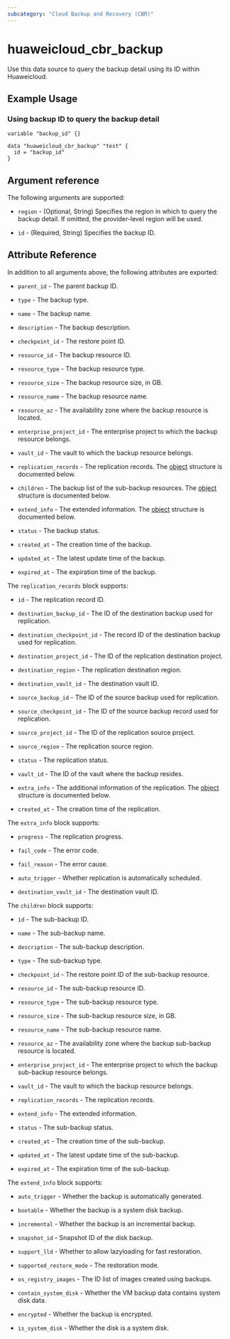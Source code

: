 ```yaml
---
subcategory: "Cloud Backup and Recovery (CBR)"
---
```


# huaweicloud_cbr_backup

Use this data source to query the backup detail using its ID within Huaweicloud.

## Example Usage

### Using backup ID to query the backup detail

```hcl
variable "backup_id" {}

data "huaweicloud_cbr_backup" "test" {
  id = "backup_id"
}
```

## Argument reference

The following arguments are supported:

* `region` - (Optional, String) Specifies the region in which to query the backup detail.
  If omitted, the provider-level region will be used.

* `id` - (Required, String) Specifies the backup ID.

## Attribute Reference

In addition to all arguments above, the following attributes are exported:

* `parent_id` - The parent backup ID.

* `type` - The backup type.

* `name` - The backup name.

* `description` - The backup description.

* `checkpoint_id` - The restore point ID.

* `resource_id` - The backup resource ID.

* `resource_type` - The backup resource type.

* `resource_size` - The backup resource size, in GB.

* `resource_name` - The backup resource name.

* `resource_az` - The availability zone where the backup resource is located.

* `enterprise_project_id` - The enterprise project to which the backup resource belongs.

* `vault_id` - The vault to which the backup resource belongs.

* `replication_records` - The replication records.
  The [object](#cbr_backup_replication_records) structure is documented below.

* `children` - The backup list of the sub-backup resources.
  The [object](#cbr_backup_children) structure is documented below.

* `extend_info` - The extended information.
  The [object](#cbr_backup_extend_info) structure is documented below.

* `status` - The backup status.

* `created_at` - The creation time of the backup.

* `updated_at` - The latest update time of the backup.

* `expired_at` - The expiration time of the backup.

<a name="cbr_backup_replication_records"></a>
The `replication_records` block supports:

* `id` - The replication record ID.

* `destination_backup_id` - The ID of the destination backup used for replication.

* `destination_checkpoint_id` - The record ID of the destination backup used for replication.

* `destination_project_id` - The ID of the replication destination project.

* `destination_region` - The replication destination region.

* `destination_vault_id` - The destination vault ID.

* `source_backup_id` - The ID of the source backup used for replication.

* `source_checkpoint_id` - The ID of the source backup record used for replication.

* `source_project_id` - The ID of the replication source project.

* `source_region` - The replication source region.

* `status` - The replication status.

* `vault_id` - The ID of the vault where the backup resides.

* `extra_info` - The additional information of the replication.
  The [object](#cbr_backup_replication_record_extra_info) structure is documented below.

* `created_at` - The creation time of the replication.

<a name="cbr_backup_replication_record_extra_info"></a>
The `extra_info` block supports:

* `progress` - The replication progress.

* `fail_code` - The error code.

* `fail_reason` - The error cause.

* `auto_trigger` - Whether replication is automatically scheduled.

* `destination_vault_id` - The destination vault ID.

<a name="cbr_backup_children"></a>
The `children` block supports:

* `id` - The sub-backup ID.

* `name` - The sub-backup name.

* `description` - The sub-backup description.

* `type` - The sub-backup type.

* `checkpoint_id` - The restore point ID of the sub-backup resource.

* `resource_id` - The sub-backup resource ID.

* `resource_type` - The sub-backup resource type.

* `resource_size` - The sub-backup resource size, in GB.

* `resource_name` - The sub-backup resource name.

* `resource_az` - The availability zone where the backup sub-backup resource is located.

* `enterprise_project_id` - The enterprise project to which the backup sub-backup resource belongs.

* `vault_id` - The vault to which the backup resource belongs.

* `replication_records` - The replication records.

* `extend_info` - The extended information.

* `status` - The sub-backup status.

* `created_at` - The creation time of the sub-backup.

* `updated_at` - The latest update time of the sub-backup.

* `expired_at` - The expiration time of the sub-backup.

<a name="cbr_backup_extend_info"></a>
The `extend_info` block supports:

* `auto_trigger` - Whether the backup is automatically generated.

* `bootable` - Whether the backup is a system disk backup.

* `incremental` - Whether the backup is an incremental backup.

* `snapshot_id` - Snapshot ID of the disk backup.

* `support_lld` - Whether to allow lazyloading for fast restoration.

* `supported_restore_mode` - The restoration mode.

* `os_registry_images` - The ID list of images created using backups.

* `contain_system_disk` - Whether the VM backup data contains system disk data.

* `encrypted` - Whether the backup is encrypted.

* `is_system_disk` - Whether the disk is a system disk.
